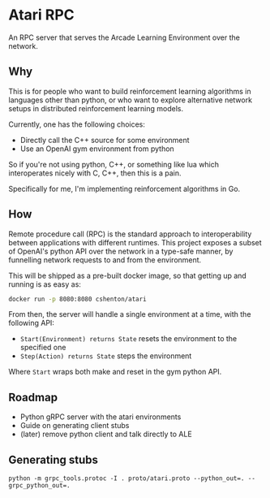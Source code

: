 # Atari RPC

An RPC server that serves the Arcade Learning Environment over the network.


## Why

This is for people who want to build reinforcement learning algorithms in
languages other than python, or who want to explore alternative network setups
in distributed reinforcement learning models.

Currently, one has the following choices:

- Directly call the C++ source for some environment
- Use an OpenAI gym environment from python

So if you're not using python, C++, or something like lua which interoperates
nicely with C, C++, then this is a pain.

Specifically for me, I'm implementing reinforcement algorithms in Go.


## How

Remote procedure call (RPC) is the standard approach to interoperability between
applications with different runtimes. This project exposes a subset of OpenAI's
python API over the network in a type-safe manner, by funnelling network requests
to and from the environment.

This will be shipped as a pre-built docker image, so that getting up and running
is as easy as:

```bash
docker run -p 8080:8080 cshenton/atari
```

From then, the server will handle a single environment at a time, with the
following API:

- `Start(Environment) returns State` resets the environment to the specified one
- `Step(Action) returns State` steps the environment

Where `Start` wraps both make and reset in the gym python API.


## Roadmap

- Python gRPC server with the atari environments
- Guide on generating client stubs
- (later) remove python client and talk directly to ALE

## Generating stubs
```
python -m grpc_tools.protoc -I . proto/atari.proto --python_out=. --grpc_python_out=.
```